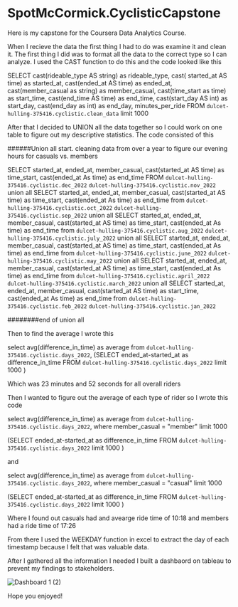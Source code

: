 # SpotMcCormick.CyclisticCapstone
Here is my capstone for the Coursera Data Analytics Course. 

When I recieve the data the first thing I had to do was examine it and clean it. The first thing I did was to format all the data to the correct type so I can analyze. I used the CAST function to do this and the code looked like this 

SELECT cast(rideable_type AS string) as rideable_type, cast( started_at AS time) as started_at, cast(ended_at AS time) as ended_at, cast(member_casual as string) as member_casual, cast(time_start as time) as start_time, cast(end_time AS time) as end_time, cast(start_day AS int) as start_day, cast(end_day as int) as end_day, minutes_per_ride
 FROM `dulcet-hulling-375416.cyclistic.clean_data` limit 1000
 
 After that I decided to UNION all the data together so I could work on one table to figure out my descriptive statistics. The code consisted of this 
 
 ######Union all start. cleaning data from over a year to figure our evening hours for casuals vs. members

SELECT started_at, ended_at, member_casual, cast(started_at AS time) as time_start, cast(ended_at As time) as end_time 
 FROM `dulcet-hulling-375416.cyclistic.dec_2022` `dulcet-hulling-375416.cyclistic.nov_2022` 
 union all
SELECT started_at, ended_at, member_casual, cast(started_at AS time) as time_start, cast(ended_at As time) as end_time 
 from `dulcet-hulling-375416.cyclistic.oct_2022` `dulcet-hulling-375416.cyclistic.sep_2022` 
 union all
 SELECT started_at, ended_at, member_casual, cast(started_at AS time) as time_start, cast(ended_at As time) as end_time 
 from `dulcet-hulling-375416.cyclistic.aug_2022` `dulcet-hulling-375416.cyclistic.july_2022`
 union all 
 SELECT started_at, ended_at, member_casual, cast(started_at AS time) as time_start, cast(ended_at As time) as end_time 
 from `dulcet-hulling-375416.cyclistic.june_2022` `dulcet-hulling-375416.cyclistic.may_2022`
 union all
 SELECT started_at, ended_at, member_casual, cast(started_at AS time) as time_start, cast(ended_at As time) as end_time 
 from `dulcet-hulling-375416.cyclistic.april_2022`
 `dulcet-hulling-375416.cyclistic.march_2022`
 union all
SELECT started_at, ended_at, member_casual, cast(started_at AS time) as start_time, cast(ended_at As time) as end_time 
  from `dulcet-hulling-375416.cyclistic.feb_2022` `dulcet-hulling-375416.cyclistic.jan_2022`
  
  ########end of union all
  
  Then to find the average I wrote this 
  
  
  select avg(difference_in_time) as average
from `dulcet-hulling-375416.cyclistic.days_2022`,
(SELECT  ended_at-started_at as difference_in_time
FROM `dulcet-hulling-375416.cyclistic.days_2022` limit 1000
)
 
 Which was 23 minutes and 52 seconds for all overall riders
 
 Then I wanted to figure out the average of each type of rider so I wrote this code


select avg(difference_in_time) as average
from `dulcet-hulling-375416.cyclistic.days_2022`,
 where member_casual = "member" limit 1000

(SELECT  ended_at-started_at as difference_in_time
FROM `dulcet-hulling-375416.cyclistic.days_2022`  limit 1000
)

and 

select avg(difference_in_time) as average
from `dulcet-hulling-375416.cyclistic.days_2022`,
 where member_casual = "casual" limit 1000

(SELECT  ended_at-started_at as difference_in_time
FROM `dulcet-hulling-375416.cyclistic.days_2022`  limit 1000
)


Where I found out casuals had and avearge ride time of 10:18 and members had a ride time of 17:26
 
From there I used the WEEKDAY function in excel to extract the day of each timestamp because I felt that was valuable data. 
 
After I gathered all the information I needed I built a dashbaord on tableau to prevent my findings to stakeholders. 

 
![Dashboard 1 (2)](https://github.com/SpotMcCormick/SpotMcCormick.CyclisticCapstone/assets/132832823/5c79a15b-77af-4311-97af-9567048a1269)


Hope you enjoyed!


 
